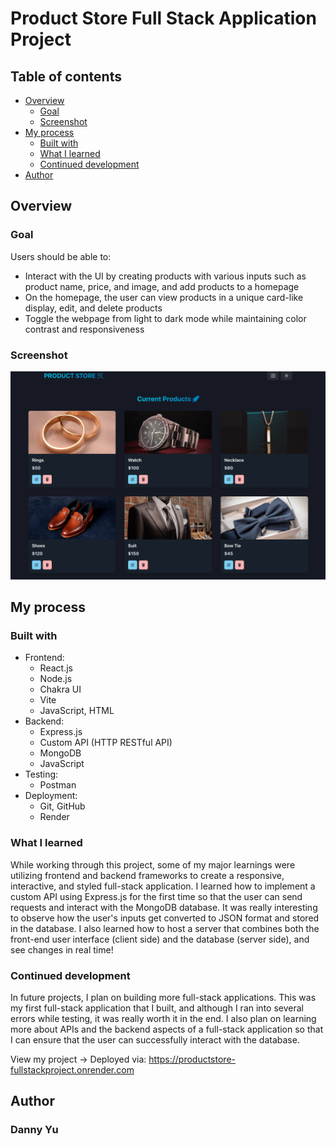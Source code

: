# Product Store Full Stack Application Project

## Table of contents

- [Overview](#overview)
  - [Goal](#goal)
  - [Screenshot](#screenshot)
- [My process](#my-process)
  - [Built with](#built-with)
  - [What I learned](#what-i-learned)
  - [Continued development](#continued-development)
- [Author](#author)

## Overview

### Goal

Users should be able to:

- Interact with the UI by creating products with various inputs such as product name, price, and image, and add products to a homepage
- On the homepage, the user can view products in a unique card-like display, edit, and delete products
- Toggle the webpage from light to dark mode while maintaining color contrast and responsiveness

### Screenshot

![Desktop Version](./productStore.png)

## My process

### Built with
- Frontend:
  - React.js
  - Node.js
  - Chakra UI
  - Vite
  - JavaScript, HTML
- Backend:
  - Express.js
  - Custom API (HTTP RESTful API)
  - MongoDB
  - JavaScript
- Testing:
  - Postman 
- Deployment:
  - Git, GitHub
  - Render 

### What I learned

While working through this project, some of my major learnings were utilizing frontend and backend frameworks to create a responsive, interactive, and styled full-stack application. I learned how to implement a custom API using Express.js for the first time so that the user can send requests and interact with the MongoDB database. It was really interesting to observe how the user's inputs get converted to JSON format and stored in the database. I also learned how to host a server that combines both the front-end user interface (client side) and the database (server side), and see changes in real time!


### Continued development

In future projects, I plan on building more full-stack applications. This was my first full-stack application that I built, and although I ran into several errors while testing, it was really worth it in the end. I also plan on learning more about APIs and the backend aspects of a full-stack application so that I can ensure that the user can successfully interact with the database.

View my project -> Deployed via: https://productstore-fullstackproject.onrender.com

## Author

### Danny Yu
